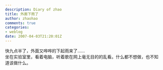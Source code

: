 ```yaml
---
description: Diary of zhao
title: 外面下雨了
author: zhaohao
comments: true
categories:
- weblog
date: 2007-04-03T21:20:01Z
---
```


快九点半了，外面又哗哗的下起雨来了……   
坐在实验室里，看着电脑，听着歌在网上毫无目的的乱看。什么都不想做，也不知道该做什么。   
